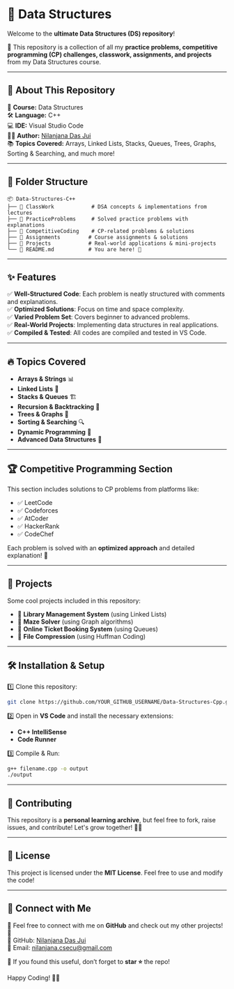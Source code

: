 # 🚀 Data Structures

Welcome to the **ultimate Data Structures (DS) repository**! 

🌟 This repository is a collection of all my **practice problems, competitive programming (CP) challenges, classwork, assignments, and projects** from my Data Structures course.

---

## 📌 About This Repository

📖 **Course:** Data Structures  
🛠 **Language:** C++  
💻 **IDE:** Visual Studio Code  
👩‍💻 **Author:** [Nilanjana Das Jui](https://github.com/nilanjanajui)  
📚 **Topics Covered:** Arrays, Linked Lists, Stacks, Queues, Trees, Graphs, Sorting & Searching, and much more!

---

## 📂 Folder Structure

```plaintext
📦 Data-Structures-C++
├── 📁 ClassWork            # DSA concepts & implementations from lectures
├── 📁 PracticeProblems     # Solved practice problems with explanations
├── 📁 CompetitiveCoding    # CP-related problems & solutions
├── 📁 Assignments         # Course assignments & solutions
├── 📁 Projects            # Real-world applications & mini-projects
└── 📜 README.md           # You are here! 🎯
```

---

## ✨ Features

✅ **Well-Structured Code**: Each problem is neatly structured with comments and explanations.  
✅ **Optimized Solutions**: Focus on time and space complexity.  
✅ **Varied Problem Set**: Covers beginner to advanced problems.  
✅ **Real-World Projects**: Implementing data structures in real applications.  
✅ **Compiled & Tested**: All codes are compiled and tested in VS Code.  

---

## 🔥 Topics Covered

- **Arrays & Strings** 📊
- **Linked Lists** 🔗
- **Stacks & Queues** 🏗
- **Recursion & Backtracking** 🔄
- **Trees & Graphs** 🌳
- **Sorting & Searching** 🔍
- **Dynamic Programming** 🎯
- **Advanced Data Structures** 🚀

---

## 🏆 Competitive Programming Section

This section includes solutions to CP problems from platforms like:

- ✅ LeetCode
- ✅ Codeforces
- ✅ AtCoder
- ✅ HackerRank
- ✅ CodeChef

Each problem is solved with an **optimized approach** and detailed explanation! 📌

---

## 🎯 Projects

Some cool projects included in this repository:

- 📌 **Library Management System** (using Linked Lists)
- 📌 **Maze Solver** (using Graph algorithms)
- 📌 **Online Ticket Booking System** (using Queues)
- 📌 **File Compression** (using Huffman Coding)

---

## 🛠 Installation & Setup

1️⃣ Clone this repository:
```bash
git clone https://github.com/YOUR_GITHUB_USERNAME/Data-Structures-Cpp.git
```
2️⃣ Open in **VS Code** and install the necessary extensions:
- **C++ IntelliSense**
- **Code Runner**

3️⃣ Compile & Run:
```bash
g++ filename.cpp -o output
./output
```

---

## 🤝 Contributing

This repository is a **personal learning archive**, but feel free to fork, raise issues, and contribute! Let's grow together! 🌱✨

---

## 📜 License

This project is licensed under the **MIT License**. Feel free to use and modify the code!

---

## 🚀 Connect with Me

💬 Feel free to connect with me on **GitHub** and check out my other projects! 🚀  
🔗 GitHub: [Nilanjana Das Jui](https://github.com/nilanjanajui)  
📧 Email: [nilanjana.csecu@gmail.com](mailto:nilanjana.csecu@gmail.com)  

🌟 If you found this useful, don’t forget to **star ⭐** the repo!

Happy Coding! 🎯🔥
